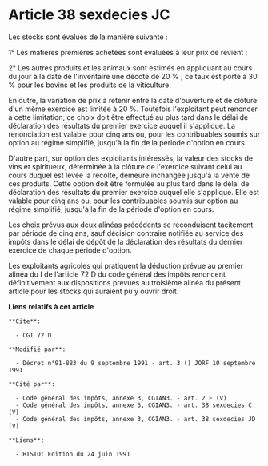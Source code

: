 # Article 38 sexdecies JC

Les stocks sont évalués de la manière suivante :

1° Les matières premières achetées sont évaluées à leur prix de revient ;

2° Les autres produits et les animaux sont estimés en appliquant au cours du jour à la date de l'inventaire une décote de 20
% ; ce taux est porté à 30 % pour les bovins et les produits de la viticulture.

En outre, la variation de prix à retenir entre la date d'ouverture et de clôture d'un même exercice est limitée à 20 %.
Toutefois l'exploitant peut renoncer à cette limitation; ce choix doit être effectué au plus tard dans le délai de
déclaration des résultats du premier exercice auquel il s'applique. La renonciation est valable pour cinq ans ou, pour les
contribuables soumis sur option au régime simplifié, jusqu'à la fin de la période d'option en cours.

D'autre part, sur option des exploitants intéressés, la valeur des stocks de vins et spiritueux, déterminée à la clôture de
l'exercice suivant celui au cours duquel est levée la récolte, demeure inchangée jusqu'à la vente de ces produits. Cette
option doit être formulée au plus tard dans le délai de déclaration des résultats du premier exercice auquel elle s'applique.
Elle est valable pour cinq ans ou, pour les contribuables soumis sur option au régime simplifié, jusqu'à la fin de la période
d'option en cours.

Les choix prévus aux deux alinéas précédents se reconduisent tacitement par période de cinq ans, sauf décision contraire
notifiée au service des impôts dans le délai de dépôt de la déclaration des résultats du dernier exercice de chaque période
d'option.

Les exploitants agricoles qui pratiquent la déduction prévue au premier alinéa du I de l'article 72 D du code général des
impôts renoncent définitivement aux dispositions prévues au troisième alinéa du présent article pour les stocks qui auraient
pu y ouvrir droit.

**Liens relatifs à cet article**

	**Cite**:

	  - CGI 72 D

	**Modifié par**:

	  - Décret n°91-883 du 9 septembre 1991 - art. 3 () JORF 10 septembre 1991

	**Cité par**:

	  - Code général des impôts, annexe 3, CGIAN3. - art. 2 F (V)
	  - Code général des impôts, annexe 3, CGIAN3. - art. 38 sexdecies C (V)
	  - Code général des impôts, annexe 3, CGIAN3. - art. 38 sexdecies JD (V)

	**Liens**:

	  - HISTO: Edition du 24 juin 1991
